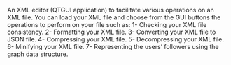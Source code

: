 An XML editor (QTGUI application) to facilitate various operations on an XML file. You can load your XML file and choose from the GUI buttons the operations to perform on your file such as:
1- Checking your XML file consistency.
2- Formatting your XML file.
3- Converting your XML file to JSON file.
4- Compressing your XML file.
5- Decompressing your XML file.
6- Minifying your XML file.
7- Representing the users’ followers using the graph data structure.

